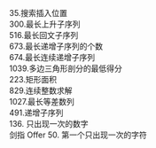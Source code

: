 35.搜索插入位置 <br>
300.最长上升子序列 <br>
516.最长回文子序列 <br>
673.最长递增子序列的个数 <br>
674.最长连续递增子序列 <br>
1039.多边三角形剖分的最低得分 <br>
223.矩形面积 <br>
829.连续整数求解 <br>
1027.最长等差数列 <br>
491.递增子序列 <br>
136. 只出现一次的数字 <br>
剑指 Offer 50. 第一个只出现一次的字符 <br>
